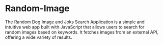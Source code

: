 # Random-Image
The Random Dog Image and Joks Search Application is a simple and intuitive web app built with JavaScript that allows users to search for random images based on keywords. It fetches images from an external API, offering a wide variety of results.
